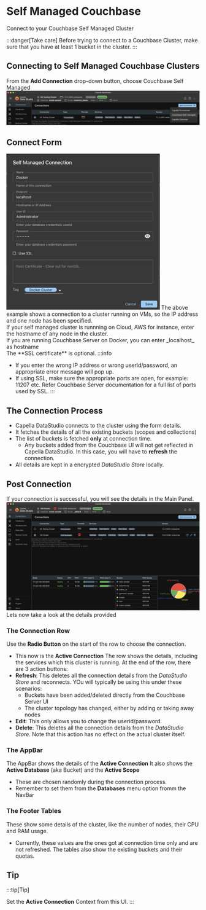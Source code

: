 # Self Managed Couchbase

Connect to your Couchbase Self Managed Cluster

:::danger[Take care]
Before trying to connect to a Couchbase Cluster, make sure that you have at least 1 bucket in the cluster.
:::

## Connecting to Self Managed Couchbase Clusters

From the **Add Connection** drop-down button, choose Couchbase Self Managed
![Self Managed](/img/connect/self-managed-connect.png)

## Connect Form

<img src="/img/connect/self-managed-connect-form.png" width="400" alt="Self Managed Form" />
The above example shows a connection to a cluster running on VMs, so the IP address and one node has been specified.<br />
If your self managed cluster is runnning on Cloud, AWS for instance, enter the hostname of any node in the cluster.<br />
If you are running Couchbase Server on Docker, you can enter _localhost_ as hostname<br />
The **SSL certificate** is optional.
:::info

- If you enter the wrong IP address or wrong userid/password, an appropriate error message will pop up.
- If using SSL, make sure the appropriate ports are open, for example: 11207 etc. Refer Couchbase Server documentation for a full list of ports used by SSL.
  :::

## The Connection Process

- Capella DataStudio connects to the cluster using the form details.
- It fetches the details of all the existing buckets (scopes and collections)
- The list of buckets is fetched **only** at connection time.
  - Any buckets added from the Couchbase UI will not get reflected in Capella DataStudio. In this case, you will have to **refresh** the connection.
- All details are kept in a encrypted _DataStudio Store_ locally.

## Post Connection

If your connection is successful, you will see the details in the Main Panel.
![Self Managed Details](/img/connect/self-managed-connect-details.png)
Lets now take a look at the details provided

### The Connection Row

Use the **Radio Button** on the start of the row to choose the connection.

- This now is the **Active Connection**
  The row shows the details, including the services which this cluster is running.
  At the end of the row, there are 3 action buttons:
- **Refresh**: This deletes all the connection details from the _DataStudio Store_ and reconnects. YOu will typically be using this under these scenarios:
  - Buckets have been added/deleted directly from the Couchbase Server UI
  - The cluster topology has changed, either by adding or taking away nodes
- **Edit**: This only allows you to change the userid/password.
- **Delete**: This deletes all the connection details from the _DataStudio Store_. Note that this action has no effect on the actual cluster itself.

### The AppBar

The AppBar shows the details of the **Active Connection**
It also shows the **Active Database** (aka Bucket) and the **Active Scope**

- These are chosen randomly during the connection process.
- Remember to set them from the **Databases** menu option fromm the NavBar

### The Footer Tables

These show some details of the cluster, like the number of nodes, their CPU and RAM usage.

- Currently, these values are the ones got at connection time only and are not refreshed.
  The tables also show the existing buckets and their quotas.

## Tip

:::tip[Tip]

Set the **Active Connection** Context from this UI.
:::
